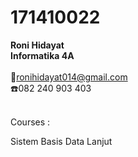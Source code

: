 # 171410022
<b>Roni Hidayat<br>
Informatika 4A</b><br>
<br> :e-mail:ronihidayat014@gmail.com
<br> :telephone:082 240 903 403<br>
<br>

Courses :<br>

Sistem Basis Data Lanjut 

